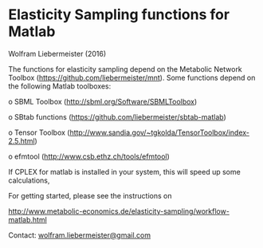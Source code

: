 Elasticity Sampling functions for Matlab
========================================

Wolfram Liebermeister (2016)

The functions for elasticity sampling depend on the Metabolic Network Toolbox (https://github.com/liebermeister/mnt). Some functions depend on the following Matlab toolboxes:

  o SBML Toolbox               (http://sbml.org/Software/SBMLToolbox)

  o SBtab functions            (https://github.com/liebermeister/sbtab-matlab)

  o Tensor Toolbox             (http://www.sandia.gov/~tgkolda/TensorToolbox/index-2.5.html)

  o efmtool                    (http://www.csb.ethz.ch/tools/efmtool)

If CPLEX for matlab is installed in your system, this will speed up some calculations,

For getting started, please see the instructions on 

http://www.metabolic-economics.de/elasticity-sampling/workflow-matlab.html

Contact: <wolfram.liebermeister@gmail.com>
